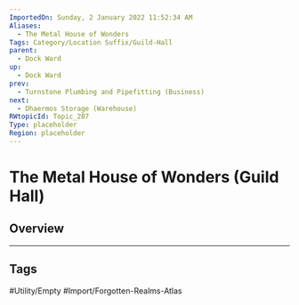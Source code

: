 ```yaml
---
ImportedOn: Sunday, 2 January 2022 11:52:34 AM
Aliases:
  - The Metal House of Wonders
Tags: Category/Location Suffix/Guild-Hall
parent:
  - Dock Ward
up:
  - Dock Ward
prev:
  - Turnstone Plumbing and Pipefitting (Business)
next:
  - Dhaermos Storage (Warehouse)
RWtopicId: Topic_207
Type: placeholder
Region: placeholder
---
```

# The Metal House of Wonders (Guild Hall)
## Overview

---
## Tags
#Utility/Empty #Import/Forgotten-Realms-Atlas

